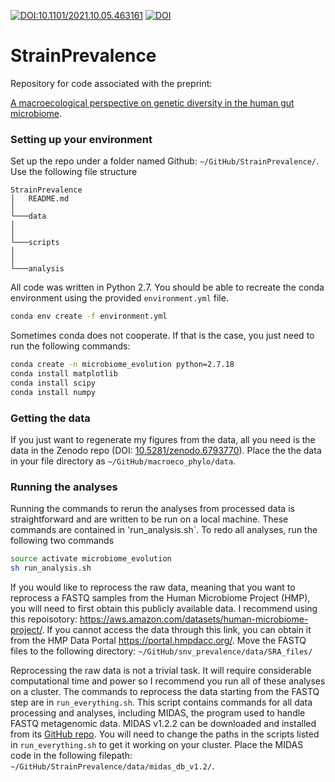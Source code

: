 [![DOI:10.1101/2021.10.05.463161](http://img.shields.io/badge/DOI-10.1101/2021.10.05.463161-B31B1B.svg)](https://doi.org/10.1101/2022.04.07.487434)
[![DOI](https://zenodo.org/badge/DOI/10.5281/zenodo.6793770.svg)](https://doi.org/10.5281/zenodo.6793770)

# StrainPrevalence

Repository for code associated with the preprint:

[A macroecological perspective on genetic diversity in the human gut microbiome](https://doi.org/10.1101/2022.04.07.487434).



### Setting up your environment

Set up the repo under a folder named Github: `~/GitHub/StrainPrevalence/`. Use the following file structure


```
StrainPrevalence
│   README.md   
│
└───data
│   
│   
└───scripts
│   
│   
└───analysis
```

All code was written in Python 2.7. You should be able to recreate the conda environment using the provided `environment.yml` file.

```bash
conda env create -f environment.yml
```

Sometimes conda does not cooperate. If that is the case, you just need to run the following commands:

```bash
conda create -n microbiome_evolution python=2.7.18
conda install matplotlib
conda install scipy
conda install numpy
```



### Getting the data

If you just want to regenerate my figures from the data, all you need is the data in the Zenodo repo (DOI: [10.5281/zenodo.6793770](https://doi.org/10.5281/zenodo.6793770)). Place the the data in your file directory as `~/GitHub/macroeco_phylo/data`. 




### Running the analyses


Running the commands to rerun the analyses from processed data is straightforward and are written to be run on a local machine. These commands are contained in 'run_analysis.sh`. To redo all analyses, run the following two commands


```bash
source activate microbiome_evolution
sh run_analysis.sh
```


If you would like to reprocess the raw data, meaning that you want to reprocess a FASTQ samples from the Human Microbiome Project (HMP), you will need to first obtain this publicly available data. I recommend using this repoisotory: <https://aws.amazon.com/datasets/human-microbiome-project/>. If you cannot access the data through this link, you can obtain it from the HMP Data Portal <https://portal.hmpdacc.org/>. Move the FASTQ files to the following directory: `~/GitHub/snv_prevalence/data/SRA_files/`

Reprocessing the raw data is not a trivial task. It will require considerable computational time and power so I recommend you run all of these analyses on a cluster. The commands to reprocess the data starting from the FASTQ step are in `run_everything.sh`. This script contains commands for all data processing and analyses, including MIDAS, the program used to handle FASTQ metagenomic data. MIDAS v1.2.2 can be downloaded and installed from its [GitHub repo](https://github.com/snayfach/MIDAS).  You will need to change the paths in the scripts listed in `run_everything.sh` to get it working on your cluster. Place the MIDAS code in the following filepath: `~/GitHub/StrainPrevalence/data/midas_db_v1.2/`.



